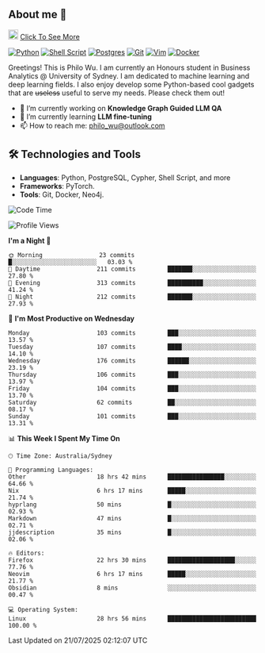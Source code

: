 ## About me 🤗

<a href="#"><img src="https://media.giphy.com/media/hvRJCLFzcasrR4ia7z/giphy.gif" width="20px" height="20px"></a> [Click To See More](https://codeboyphilo.github.io)

[![Python](https://img.shields.io/badge/python-3670A0?style=for-the-badge&logo=python&logoColor=ffdd54)](#)
[![Shell Script](https://img.shields.io/badge/shell_script-%23121011.svg?style=for-the-badge&logo=gnu-bash&logoColor=white)](#)
[![Postgres](https://img.shields.io/badge/postgres-%23316192.svg?style=for-the-badge&logo=postgresql&logoColor=white)](#)
[![Git](https://img.shields.io/badge/git-%23F05033.svg?style=for-the-badge&logo=git&logoColor=white)](#)
[![Vim](https://img.shields.io/badge/VIM-%2311AB00.svg?style=for-the-badge&logo=vim&logoColor=white)](#)
[![Docker](https://img.shields.io/badge/docker-%230db7ed.svg?style=for-the-badge&logo=docker&logoColor=white)](#)

Greetings! This is Philo Wu. I am currently an Honours student in Business Analytics \@ University of Sydney. I am dedicated to machine learning and deep learning fields. I also enjoy develop some Python-based cool gadgets that are ~~useless~~ useful to serve my needs. Please check them out!

- 🔭 I’m currently working on **Knowledge Graph Guided LLM QA**
- 🌱 I’m currently learning **LLM fine-tuning**
- 📫 How to reach me: philo_wu@outlook.com

## 🛠 Technologies and Tools
- **Languages**: Python, PostgreSQL, Cypher, Shell Script, and more
- **Frameworks**: PyTorch.
- **Tools**: Git, Docker, Neo4j.

<!--START_SECTION:waka-->
![Code Time](http://img.shields.io/badge/Code%20Time-905%20hrs%2048%20mins-blue)

![Profile Views](http://img.shields.io/badge/Profile%20Views-1-blue)

**I'm a Night 🦉** 

```text
🌞 Morning                23 commits          █░░░░░░░░░░░░░░░░░░░░░░░░   03.03 % 
🌆 Daytime                211 commits         ███████░░░░░░░░░░░░░░░░░░   27.80 % 
🌃 Evening                313 commits         ██████████░░░░░░░░░░░░░░░   41.24 % 
🌙 Night                  212 commits         ███████░░░░░░░░░░░░░░░░░░   27.93 % 
```
📅 **I'm Most Productive on Wednesday** 

```text
Monday                   103 commits         ███░░░░░░░░░░░░░░░░░░░░░░   13.57 % 
Tuesday                  107 commits         ████░░░░░░░░░░░░░░░░░░░░░   14.10 % 
Wednesday                176 commits         ██████░░░░░░░░░░░░░░░░░░░   23.19 % 
Thursday                 106 commits         ███░░░░░░░░░░░░░░░░░░░░░░   13.97 % 
Friday                   104 commits         ███░░░░░░░░░░░░░░░░░░░░░░   13.70 % 
Saturday                 62 commits          ██░░░░░░░░░░░░░░░░░░░░░░░   08.17 % 
Sunday                   101 commits         ███░░░░░░░░░░░░░░░░░░░░░░   13.31 % 
```


📊 **This Week I Spent My Time On** 

```text
🕑︎ Time Zone: Australia/Sydney

💬 Programming Languages: 
Other                    18 hrs 42 mins      ████████████████░░░░░░░░░   64.66 % 
Nix                      6 hrs 17 mins       █████░░░░░░░░░░░░░░░░░░░░   21.74 % 
hyprlang                 50 mins             █░░░░░░░░░░░░░░░░░░░░░░░░   02.93 % 
Markdown                 47 mins             █░░░░░░░░░░░░░░░░░░░░░░░░   02.71 % 
jjdescription            35 mins             █░░░░░░░░░░░░░░░░░░░░░░░░   02.06 % 

🔥 Editors: 
Firefox                  22 hrs 30 mins      ███████████████████░░░░░░   77.76 % 
Neovim                   6 hrs 17 mins       █████░░░░░░░░░░░░░░░░░░░░   21.77 % 
Obsidian                 8 mins              ░░░░░░░░░░░░░░░░░░░░░░░░░   00.47 % 

💻 Operating System: 
Linux                    28 hrs 56 mins      █████████████████████████   100.00 % 
```


 Last Updated on 21/07/2025 02:12:07 UTC
<!--END_SECTION:waka-->
